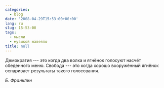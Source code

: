 ```yaml
---
categories:
  - blog
date: '2008-04-29T15:53:00+00:00'
lang: ru
slug: 15-53-00
tags:
  - мысли
  - музыкой навеяло
title: null
---
```




Демократия --- это когда два волка и ягнёнок голосуют насчёт обеденного меню. Свобода --- это когда хорошо вооружённый ягнёнок оспаривает результаты такого голосования. 

_Б. Франклин_